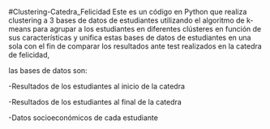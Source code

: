 #Clustering-Catedra_Felicidad
Este es un código en Python que realiza clustering a 3 bases de datos de estudiantes utilizando el algoritmo de k-means para agrupar a los estudiantes en diferentes clústeres en función de sus características y unifica estas bases de datos de estudiantes en una sola con el fin de comparar los resultados ante test realizados en la catedra de felicidad, 

las bases de datos son: 

-Resultados de los estudiantes al inicio de la catedra 

-Resultados de los estudiantes al final de la catedra 

-Datos socioeconómicos de cada estudiante 
